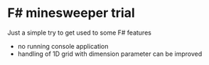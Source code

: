 # F# minesweeper trial
Just a simple try to get used to some F# features

- no running console application
- handling of 1D grid with dimension parameter can be improved
 
